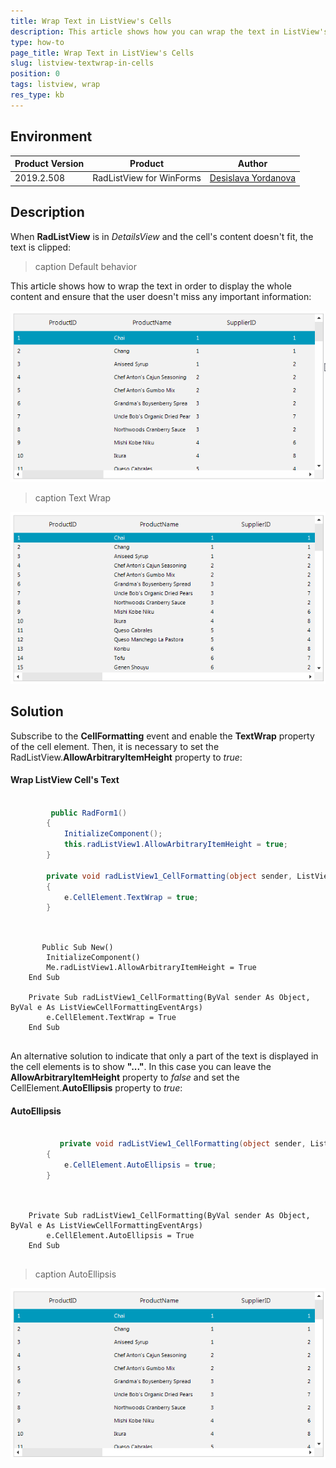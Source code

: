 ```yaml
---
title: Wrap Text in ListView's Cells
description: This article shows how you can wrap the text in ListView's cells.
type: how-to
page_title: Wrap Text in ListView's Cells
slug: listview-textwrap-in-cells
position: 0
tags: listview, wrap
res_type: kb
---
```


## Environment
 
|Product Version|Product|Author|
|----|----|----|
|2019.2.508|RadListView for WinForms|[Desislava Yordanova](https://www.telerik.com/blogs/author/desislava-yordanova)|
 

## Description

When **RadListView** is in *DetailsView* and the cell's content doesn't fit, the text is clipped: 
 
>caption Default behavior

This article shows how to wrap the text in order to display the whole content and ensure that the user doesn't miss any important information: 

![listview-textwrap-in-cells001](images/listview-textwrap-in-cells001.gif)

>caption Text Wrap

![listview-textwrap-in-cells002](images/listview-textwrap-in-cells002.gif)

## Solution 

Subscribe to the **CellFormatting** event and enable the **TextWrap** property of the cell element. Then, it is necessary to set the RadListView.**AllowArbitraryItemHeight** property to *true*:

#### Wrap ListView Cell's Text

````C#

         public RadForm1()
        {
            InitializeComponent();
            this.radListView1.AllowArbitraryItemHeight = true;
        }

        private void radListView1_CellFormatting(object sender, ListViewCellFormattingEventArgs e)
        {
            e.CellElement.TextWrap = true; 
        }      
       
````
````VB.NET
    
       Public Sub New()
        InitializeComponent()
        Me.radListView1.AllowArbitraryItemHeight = True
    End Sub

    Private Sub radListView1_CellFormatting(ByVal sender As Object, ByVal e As ListViewCellFormattingEventArgs)
        e.CellElement.TextWrap = True
    End Sub
    
````

An alternative solution to indicate that only a part of the text is displayed in the cell elements is to show **"..."**. In this case you can leave the **AllowArbitraryItemHeight** property to *false* and set the CellElement.**AutoEllipsis** property to *true*:


#### AutoEllipsis

````C#

           private void radListView1_CellFormatting(object sender, ListViewCellFormattingEventArgs e)
        {
            e.CellElement.AutoEllipsis = true; 
        }  
       
````
````VB.NET
    
	Private Sub radListView1_CellFormatting(ByVal sender As Object, ByVal e As ListViewCellFormattingEventArgs)
    	e.CellElement.AutoEllipsis = True
	End Sub
    
````

>caption AutoEllipsis

![listview-textwrap-in-cells003](images/listview-textwrap-in-cells003.gif)


